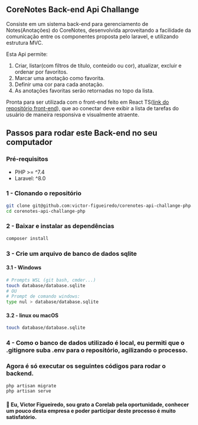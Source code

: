 ## CoreNotes Back-end Api Challange

Consiste em um sistema back-end para gerenciamento de Notes(Anotações) do CoreNotes, desenvolvida aproveitando a facilidade da comunicação entre os componentes proposta pelo laravel, e utilizando estrutura MVC.

Esta Api permite:
1. Criar, listar(com filtros de título, conteúdo ou cor), atualizar, excluir e ordenar por favoritos.
2. Marcar uma anotação como favorita.
3. Definir uma cor para cada anotação.
4. As anotações favoritas serão retornadas no topo da lista.

Pronta para ser utilizada com o front-end feito em React TS(<a href="https://github.com/victor-figueiredo/corenotes-web-challange-react">link do repositório front-end</a>), que ao conectar deve exibir a lista de tarefas do usuário de maneira responsiva e visualmente atraente.

## Passos para rodar este Back-end no seu computador

### Pré-requisitos
- PHP >= ^7.4
- Laravel: ^8.0

### 1 - Clonando o repositório
```bash
git clone git@github.com:victor-figueiredo/corenotes-api-challange-php.git
cd corenotes-api-challange-php
```

### 2 - Baixar e instalar as dependências
```bash
composer install
```

### 3 - Crie um arquivo de banco de dados sqlite
#### 3.1 - Windows
```bash
# Prompts WSL (git bash, cmder...)
touch database/database.sqlite
# OU
# Prompt de comando windows:
type nul > database/database.sqlite
```
#### 3.2 - linux ou macOS
```bash
touch database/database.sqlite
```

### 4 - Como o banco de dados utilizado é local, eu permiti que o .gitignore suba .env para o repositório, agilizando o processo.
### Agora é só executar os seguintes códigos para rodar o backend.
```bash
php artisan migrate
php artisan serve
```

#### 👋 Eu, Victor Figueiredo, sou grato a Corelab pela oportunidade, conhecer um pouco desta empresa e poder participar deste processo é muito satisfatório.
